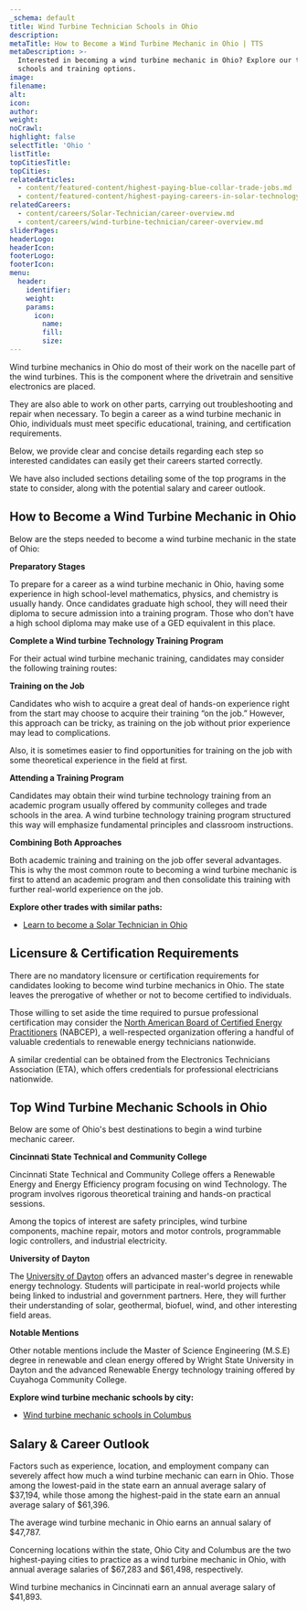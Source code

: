 ```yaml
---
_schema: default
title: Wind Turbine Technician Schools in Ohio
description:
metaTitle: How to Become a Wind Turbine Mechanic in Ohio | TTS
metaDescription: >-
  Interested in becoming a wind turbine mechanic in Ohio? Explore our top
  schools and training options.
image:
filename:
alt:
icon:
author:
weight:
noCrawl:
highlight: false
selectTitle: 'Ohio '
listTitle:
topCitiesTitle:
topCities:
relatedArticles:
  - content/featured-content/highest-paying-blue-collar-trade-jobs.md
  - content/featured-content/highest-paying-careers-in-solar-technology.md
relatedCareers:
  - content/careers/Solar-Technician/career-overview.md
  - content/careers/wind-turbine-technician/career-overview.md
sliderPages:
headerLogo:
headerIcon:
footerLogo:
footerIcon:
menu:
  header:
    identifier:
    weight:
    params:
      icon:
        name:
        fill:
        size:
---
```

Wind turbine mechanics in Ohio do most of their work on the nacelle part of the wind turbines. This is the component where the drivetrain and sensitive electronics are placed.

They are also able to work on other parts, carrying out troubleshooting and repair when necessary. To begin a career as a wind turbine mechanic in Ohio, individuals must meet specific educational, training, and certification requirements.

Below, we provide clear and concise details regarding each step so interested candidates can easily get their careers started correctly.

We have also included sections detailing some of the top programs in the state to consider, along with the potential salary and career outlook.

## **How to Become a Wind Turbine Mechanic in Ohio**

Below are the steps needed to become a wind turbine mechanic in the state of Ohio:

**Preparatory Stages**

To prepare for a career as a wind turbine mechanic in Ohio, having some experience in high school-level mathematics, physics, and chemistry is usually handy. Once candidates graduate high school, they will need their diploma to secure admission into a training program. Those who don't have a high school diploma may make use of a GED equivalent in this place.

**Complete a Wind turbine Technology Training Program**

For their actual wind turbine mechanic training, candidates may consider the following training routes:

**Training on the Job**

Candidates who wish to acquire a great deal of hands-on experience right from the start may choose to acquire their training “on the job.” However, this approach can be tricky, as training on the job without prior experience may lead to complications.

Also, it is sometimes easier to find opportunities for training on the job with some theoretical experience in the field at first.

**Attending a Training Program**

Candidates may obtain their wind turbine technology training from an academic program usually offered by community colleges and trade schools in the area. A wind turbine technology training program structured this way will emphasize fundamental principles and classroom instructions.

**Combining Both Approaches**

Both academic training and training on the job offer several advantages. This is why the most common route to becoming a wind turbine mechanic is first to attend an academic program and then consolidate this training with further real-world experience on the job.

**Explore other trades with similar paths:**

* [Learn to become a Solar Technician in Ohio](https://toptradeschools.com/near-you/solar-technician/ohio/)

## **Licensure & Certification Requirements**

There are no mandatory licensure or certification requirements for candidates looking to become wind turbine mechanics in Ohio. The state leaves the prerogative of whether or not to become certified to individuals.

Those willing to set aside the time required to pursue professional certification may consider the [North American Board of Certified Energy Practitioners](https://www.nabcep.org/) (NABCEP), a well-respected organization offering a handful of valuable credentials to renewable energy technicians nationwide.

A similar credential can be obtained from the Electronics Technicians Association (ETA), which offers credentials for professional electricians nationwide.

## **Top Wind Turbine Mechanic Schools in Ohio**

Below are some of Ohio's best destinations to begin a wind turbine mechanic career.

**Cincinnati State Technical and Community College**

Cincinnati State Technical and Community College offers a Renewable Energy and Energy Efficiency program focusing on wind Technology. The program involves rigorous theoretical training and hands-on practical sessions.

Among the topics of interest are safety principles, wind turbine components, machine repair, motors and motor controls, programmable logic controllers, and industrial electricity.

**University of Dayton**

The [University of Dayton](https://www.mastersportal.com/studies/127734/renewable-and-clean-energy.html#:~:text=About,energy%20efficiency%20of%20existing%20systems.) offers an advanced master's degree in renewable energy technology. Students will participate in real-world projects while being linked to industrial and government partners. Here, they will further their understanding of solar, geothermal, biofuel, wind, and other interesting field areas.

**Notable Mentions**

Other notable mentions include the Master of Science Engineering (M.S.E) degree in renewable and clean energy offered by Wright State University in Dayton and the advanced Renewable Energy technology training offered by Cuyahoga Community College.

**Explore wind turbine mechanic schools by city:**

* [Wind turbine mechanic schools in Columbus](https://toptradeschools.com/near-you/wind-turbine-technician/ohio/columbus/)

## **Salary & Career Outlook**

Factors such as experience, location, and employment company can severely affect how much a wind turbine mechanic can earn in Ohio. Those among the lowest-paid in the state earn an annual average salary of $37,194, while those among the highest-paid in the state earn an annual average salary of $61,396.

The average wind turbine mechanic in Ohio earns an annual salary of $47,787.

Concerning locations within the state, Ohio City and Columbus are the two highest-paying cities to practice as a wind turbine mechanic in Ohio, with annual average salaries of $67,283 and $61,498, respectively.

Wind turbine mechanics in Cincinnati earn an annual average salary of $41,893.